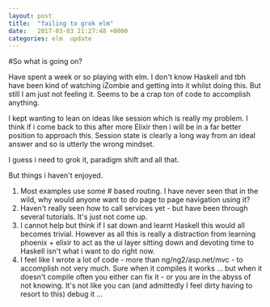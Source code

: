 ```yaml
---
layout: post
title:  "failing to grok elm"
date:   2017-03-03 21:27:48 +0000
categories: elm  update
---
```


#So what is going on?

Have spent a week or so playing with elm. I don't know Haskell and tbh have been kind of watching iZombie and getting into it whilst doing this. But still I am just not feeling it. Seems to be a crap ton of code to accomplish anything.

I kept wanting to lean on ideas like session which is really my problem. I think if i come back to this after more Elixir then i will be in a far better position to approach this. Session state is clearly a long way from an ideal answer and so is utterly the wrong mindset.

I guess i need to grok it, paradigm shift and all that.

But things i haven't enjoyed.
1. Most examples use some # based routing. I have never seen that in the wild, why would anyone want to do page to page navigation using it?
2. Haven't really seen how to call services yet - but have been through several tutorials. It's just not come up.
3. I cannot help but think if I sat down and learnt Haskell this would all becomes trivial. However as all this is really a distraction from learning phoenix + elixir to act as the ui layer sitting down and devoting time to Haskell isn't what i want to do right now.
4. I feel like I wrote a lot of code - more than ng/ng2/asp.net/mvc - to accomplish not very much. Sure when it compiles it works ... but when it doesn't compile often you either can fix it - or you are in the abyss of not knowing. It's not like you can (and admittedly I feel dirty having to resort to this) debug it ...
